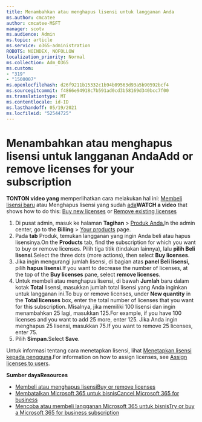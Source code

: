 ```yaml
---
title: Menambahkan atau menghapus lisensi untuk langganan Anda
ms.author: cmcatee
author: cmcatee-MSFT
manager: scotv
ms.audience: Admin
ms.topic: article
ms.service: o365-administration
ROBOTS: NOINDEX, NOFOLLOW
localization_priority: Normal
ms.collection: Adm_O365
ms.custom:
- "319"
- "1500007"
ms.openlocfilehash: d26f9211b15332c1b94b09563d93a5b90592bcf4
ms.sourcegitcommit: f4866e94918c7b591ad0cd3b58169d340bcc7f00
ms.translationtype: MT
ms.contentlocale: id-ID
ms.lasthandoff: 05/19/2021
ms.locfileid: "52544725"
---
```

# <a name="add-or-remove-licenses-for-your-subscription"></a><span data-ttu-id="df5fd-102">Menambahkan atau menghapus lisensi untuk langganan Anda</span><span class="sxs-lookup"><span data-stu-id="df5fd-102">Add or remove licenses for your subscription</span></span>

<span data-ttu-id="df5fd-103">**TONTON video yang** memperlihatkan cara melakukan hal ini: [Membeli lisensi baru](https://go.microsoft.com/fwlink/p/?linkid=2154857) atau Menghapus lisensi yang sudah [ada](https://go.microsoft.com/fwlink/p/?linkid=2154938)</span><span class="sxs-lookup"><span data-stu-id="df5fd-103">**WATCH a video** that shows how to do this: [Buy new licenses](https://go.microsoft.com/fwlink/p/?linkid=2154857) or [Remove existing licenses](https://go.microsoft.com/fwlink/p/?linkid=2154938)</span></span>

1. <span data-ttu-id="df5fd-104">Di pusat admin, masuk ke halaman **Tagihan**  >  [Produk Anda.](https://go.microsoft.com/fwlink/p/?linkid=842054)</span><span class="sxs-lookup"><span data-stu-id="df5fd-104">In the admin center, go to the **Billing** > [Your products](https://go.microsoft.com/fwlink/p/?linkid=842054) page.</span></span>
2. <span data-ttu-id="df5fd-105">Pada **tab** Produk, temukan langganan yang ingin Anda beli atau hapus lisensinya.</span><span class="sxs-lookup"><span data-stu-id="df5fd-105">On the **Products** tab, find the subscription for which you want to buy or remove licenses.</span></span> <span data-ttu-id="df5fd-106">Pilih tiga titik (tindakan lainnya), lalu **pilih Beli lisensi**.</span><span class="sxs-lookup"><span data-stu-id="df5fd-106">Select the three dots (more actions), then select **Buy licenses**.</span></span>
3. <span data-ttu-id="df5fd-107">Jika ingin mengurangi jumlah lisensi, di bagian atas **panel Beli lisensi,** pilih **hapus lisensi**.</span><span class="sxs-lookup"><span data-stu-id="df5fd-107">If you want to decrease the number of licenses, at the top of the **Buy licenses** pane, select **remove licenses**.</span></span>
4. <span data-ttu-id="df5fd-108">Untuk membeli atau menghapus lisensi, di bawah **Jumlah** baru dalam kotak **Total** lisensi, masukkan jumlah total lisensi yang Anda inginkan untuk langganan ini.</span><span class="sxs-lookup"><span data-stu-id="df5fd-108">To buy or remove licenses, under **New quantity** in the **Total licenses** box, enter the total number of licenses that you want for this subscription.</span></span> <span data-ttu-id="df5fd-109">Misalnya, jika memiliki 100 lisensi dan ingin menambahkan 25 lagi, masukkan 125.</span><span class="sxs-lookup"><span data-stu-id="df5fd-109">For example, if you have 100 licenses and you want to add 25 more, enter 125.</span></span> <span data-ttu-id="df5fd-110">Jika Anda ingin menghapus 25 lisensi, masukkan 75.</span><span class="sxs-lookup"><span data-stu-id="df5fd-110">If you want to remove 25 licenses, enter 75.</span></span>
5. <span data-ttu-id="df5fd-111">Pilih **Simpan**.</span><span class="sxs-lookup"><span data-stu-id="df5fd-111">Select **Save**.</span></span>

<span data-ttu-id="df5fd-112">Untuk informasi tentang cara menetapkan lisensi, lihat [Menetapkan lisensi kepada pengguna](/microsoft-365/admin/manage/assign-licenses-to-users).</span><span class="sxs-lookup"><span data-stu-id="df5fd-112">For information on how to assign licenses, see [Assign licenses to users](/microsoft-365/admin/manage/assign-licenses-to-users).</span></span>

<span data-ttu-id="df5fd-113">**Sumber daya**</span><span class="sxs-lookup"><span data-stu-id="df5fd-113">**Resources**</span></span>
  
- [<span data-ttu-id="df5fd-114">Membeli atau menghapus lisensi</span><span class="sxs-lookup"><span data-stu-id="df5fd-114">Buy or remove licenses</span></span>](/microsoft-365/commerce/licenses/buy-licenses)
- [<span data-ttu-id="df5fd-115">Membatalkan Microsoft 365 untuk bisnis</span><span class="sxs-lookup"><span data-stu-id="df5fd-115">Cancel Microsoft 365 for business</span></span>](/microsoft-365/commerce/subscriptions/cancel-your-subscription)
- [<span data-ttu-id="df5fd-116">Mencoba atau membeli langganan Microsoft 365 untuk bisnis</span><span class="sxs-lookup"><span data-stu-id="df5fd-116">Try or buy a Microsoft 365 for business subscription</span></span>](/microsoft-365/commerce/try-or-buy-microsoft-365)